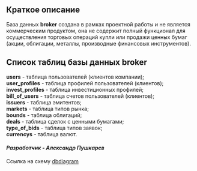 ## Краткое описание
База данных **broker** создана в рамках проектной работы и не является коммерческим продуктом, она не содержит полный функционал для осуществления торговых операций купли или продажи ценных бумаг (акции, облигации, металлы, производные финансовых инструментов).

## Список таблиц базы данных broker
**users** - таблица пользователей (клиентов компании);\
**user_profiles** - таблица профилей пользователей (клиентов);\
**invest_profiles** - таблица инвестиционных профилей;\
**bill_of_users** - таблица счетов пользователей (клиентов);\
**issuers** - таблица эмитентов;\
**markets** - таблица типов рынка;\
**bounds** - таблица облигаций;\
**deals** - таблица сделок с ценными бумагами;\
**type_of_bids** - таблица типов заявок;\
**currencys** - таблица валют.

#### _Разработчик - Александр Пушкарев_

Ссылка на схему [dbdiagram](https://dbdiagram.io/d/65e5b63ccd45b569fb767e22)

